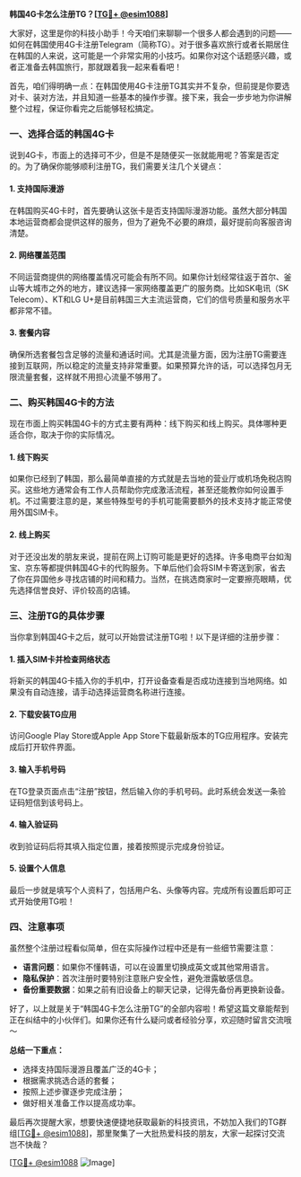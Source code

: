 **韩国4G卡怎么注册TG？[[TG💪+ @esim1088](https://t.me/s/esim1088)]**

大家好，这里是你的科技小助手！今天咱们来聊聊一个很多人都会遇到的问题——如何在韩国使用4G卡注册Telegram（简称TG）。对于很多喜欢旅行或者长期居住在韩国的人来说，这可能是一个非常实用的小技巧。如果你对这个话题感兴趣，或者正准备去韩国旅行，那就跟着我一起来看看吧！

首先，咱们得明确一点：在韩国使用4G卡注册TG其实并不复杂，但前提是你要选对卡、装对方法，并且知道一些基本的操作步骤。接下来，我会一步步地为你讲解整个过程，保证你看完之后能够轻松搞定。

### 一、选择合适的韩国4G卡

说到4G卡，市面上的选择可不少，但是不是随便买一张就能用呢？答案是否定的。为了确保你能够顺利注册TG，我们需要关注几个关键点：

#### 1. **支持国际漫游**
   在韩国购买4G卡时，首先要确认这张卡是否支持国际漫游功能。虽然大部分韩国本地运营商都会提供这样的服务，但为了避免不必要的麻烦，最好提前向客服咨询清楚。

#### 2. **网络覆盖范围**
   不同运营商提供的网络覆盖情况可能会有所不同。如果你计划经常往返于首尔、釜山等大城市之外的地方，建议选择一家网络覆盖更广的服务商。比如SK电讯（SK Telecom）、KT和LG U+是目前韩国三大主流运营商，它们的信号质量和服务水平都非常不错。

#### 3. **套餐内容**
   确保所选套餐包含足够的流量和通话时间。尤其是流量方面，因为注册TG需要连接到互联网，所以稳定的流量支持非常重要。如果预算允许的话，可以选择包月无限流量套餐，这样就不用担心流量不够用了。

### 二、购买韩国4G卡的方法

现在市面上购买韩国4G卡的方式主要有两种：线下购买和线上购买。具体哪种更适合你，取决于你的实际情况。

#### 1. **线下购买**
   如果你已经到了韩国，那么最简单直接的方式就是去当地的营业厅或机场免税店购买。这些地方通常会有工作人员帮助你完成激活流程，甚至还能教你如何设置手机。不过需要注意的是，某些特殊型号的手机可能需要额外的技术支持才能正常使用外国SIM卡。

#### 2. **线上购买**
   对于还没出发的朋友来说，提前在网上订购可能是更好的选择。许多电商平台如淘宝、京东等都提供韩国4G卡的代购服务。下单后他们会将SIM卡寄送到家，省去了你在异国他乡寻找店铺的时间和精力。当然，在挑选商家时一定要擦亮眼睛，优先选择信誉良好、评价较高的店铺。

### 三、注册TG的具体步骤

当你拿到韩国4G卡之后，就可以开始尝试注册TG啦！以下是详细的注册步骤：

#### 1. **插入SIM卡并检查网络状态**
   将新买的韩国4G卡插入你的手机中，打开设备查看是否成功连接到当地网络。如果没有自动连接，请手动选择运营商名称进行连接。

#### 2. **下载安装TG应用**
   访问Google Play Store或Apple App Store下载最新版本的TG应用程序。安装完成后打开软件界面。

#### 3. **输入手机号码**
   在TG登录页面点击“注册”按钮，然后输入你的手机号码。此时系统会发送一条验证码短信到该号码上。

#### 4. **输入验证码**
   收到验证码后将其填入指定位置，接着按照提示完成身份验证。

#### 5. **设置个人信息**
   最后一步就是填写个人资料了，包括用户名、头像等内容。完成所有设置后即可正式开始使用TG啦！

### 四、注意事项

虽然整个注册过程看似简单，但在实际操作过程中还是有一些细节需要注意：

- **语言问题**：如果你不懂韩语，可以在设置里切换成英文或其他常用语言。
- **隐私保护**：首次注册时要特别注意账户安全性，避免泄露敏感信息。
- **备份重要数据**：如果之前有旧设备上的聊天记录，记得先备份再更换新设备。

好了，以上就是关于“韩国4G卡怎么注册TG”的全部内容啦！希望这篇文章能帮到正在纠结中的小伙伴们。如果你还有什么疑问或者经验分享，欢迎随时留言交流哦～

**总结一下重点：**
- 选择支持国际漫游且覆盖广泛的4G卡；
- 根据需求挑选合适的套餐；
- 按照上述步骤逐步完成注册；
- 做好相关准备工作以提高成功率。

最后再次提醒大家，想要快速便捷地获取最新的科技资讯，不妨加入我们的TG群组[[TG💪+ @esim1088](https://t.me/s/esim1088)]，那里聚集了一大批热爱科技的朋友，大家一起探讨交流岂不快哉？

[[TG💪+ @esim1088](https://t.me/s/esim1088) ![Image](https://i.postimg.cc/4NQfJmqS/Snipaste-2025-05-13-00-14-12.png)]